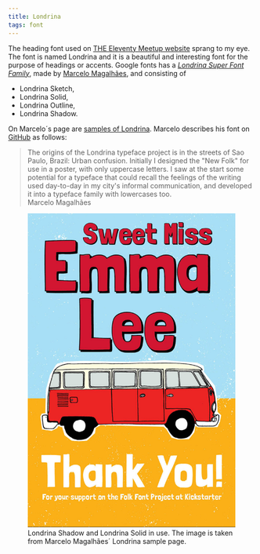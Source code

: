 ```yaml
---
title: Londrina
tags: font
---
```

The heading font used on [THE Eleventy Meetup website](https://11tymeetup.dev) sprang to my eye. The font is named Londrina and it is a beautiful and interesting font for the purpose of headings or accents. Google fonts has a [<cite>Londrina Super Font Family</cite>](https://fonts.google.com/?query=londrina), made by [Marcelo Magalhães](https://tipospereira.com/), and consisting of

- Londrina Sketch,
- Londrina Solid,
- Londrina Outline,
- Londrina Shadow.

On Marcelo´s page are [samples of Londrina](https://tipospereira.com/londrina-typeface). Marcelo describes his font on [GitHub](https://github.com/marcelommp/Londrina-Typeface) as follows:

<blockquote>
The origins of the Londrina typeface project is in the streets of Sao Paulo, Brazil: Urban confusion. Initially I designed the "New Folk" for use in a poster, with only uppercase letters. I saw at the start some potential for a typeface that could recall the feelings of the writing used day-to-day in my city's informal communication, and developed it into a typeface family with lowercases too.
<footer>Marcelo Magalhães</footer>
</blockquote>

<figure>
<img src="/img/fonts/londrina.png" alt="A poster with a drawing of a historic Volkswagen van, and a headline saying 'Sweet Miss Emma Lee' set in Londrina Shadow.">
<figcaption>Londrina Shadow and Londrina Solid in use. The image is taken from Marcelo Magalhães´ Londrina sample page.</figcaption>
</figure>
